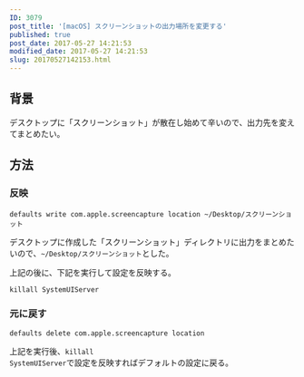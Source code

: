 ```yaml
---
ID: 3079
post_title: '[macOS] スクリーンショットの出力場所を変更する'
published: true
post_date: 2017-05-27 14:21:53
modified_date: 2017-05-27 14:21:53
slug: 20170527142153.html
---
```

<h2>背景</h2>

デスクトップに「スクリーンショット」が散在し始めて辛いので、出力先を変えてまとめたい。

<h2>方法</h2>

<h3>反映</h3>

<pre><code class="language-bash">defaults write com.apple.screencapture location ~/Desktop/スクリーンショット
</code></pre>

デスクトップに作成した「スクリーンショット」ディレクトリに出力をまとめたいので、<code>~/Desktop/スクリーンショット</code>とした。

上記の後に、下記を実行して設定を反映する。

<pre><code class="language-bash">killall SystemUIServer
</code></pre>

<h3>元に戻す</h3>

<pre><code class="language-bash">defaults delete com.apple.screencapture location
</code></pre>

上記を実行後、<code>killall SystemUIServer</code>で設定を反映すればデフォルトの設定に戻る。